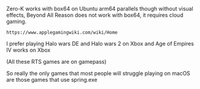 
Zero-K works with box64 on Ubuntu arm64 parallels though without visual effects, Beyond All Reason does not work with box64, it requires cloud gaming.
```
https://www.applegamingwiki.com/wiki/Home
```

I prefer playing Halo wars DE and Halo wars 2 on Xbox
and Age of Empires IV works on Xbox

(All these RTS games are on gamepass)

So really the only games that most people will struggle playing on macOS are those games that use spring.exe
